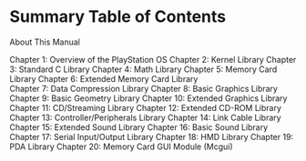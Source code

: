 # Summary Table of Contents

About This Manual

Chapter 1:	Overview of the PlayStation OS
Chapter 2:	Kernel Library
Chapter 3:	Standard C Library
Chapter 4:	Math Library
Chapter 5:	Memory Card Library
Chapter 6:	Extended Memory Card Library	
Chapter 7:	Data Compression Library
Chapter 8:	Basic Graphics Library
Chapter 9:	Basic Geometry Library
Chapter 10:	Extended Graphics Library
Chapter 11:	CD/Streaming Library
Chapter 12:	Extended CD-ROM Library
Chapter 13:	Controller/Peripherals Library
Chapter 14:	Link Cable Library
Chapter 15:	Extended Sound Library
Chapter 16:	Basic Sound Library
Chapter 17:	Serial Input/Output Library
Chapter 18:	HMD Library
Chapter 19:	PDA Library
Chapter 20:	Memory Card GUI Module (Mcgui)